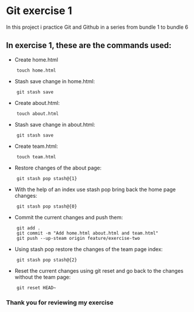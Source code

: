 # Git exercise 1

In this project i practice Git and Github in a series from bundle 1 to bundle 6

## In exercise 1, these are the commands used:

- Create home.html

```
    touch home.html
```

- Stash save change in home.html:

```
    git stash save
```

- Create about.html:

``` 
    touch about.html
```

- Stash save change in about.html:

``` 
    git stash save
```
- Create team.html:

``` 
    touch team.html
```

- Restore changes of the about page:

``` 
    git stash pop stash@{1}
```

- With the help of an index use stash pop bring back the home page changes:

``` 
    git stash pop stash@{0}
```

- Commit the current changes and push them:

``` 
    git add .
    git commit -m "Add home.html about.html and team.html"
    git push --up-steam origin feature/exercise-two
```

- Using stash pop restore the changes of the team page index:

``` 
    git stash pop stash@{2}
```

- Reset the current changes using git reset and go back to the changes without the team page:

``` 
    git reset HEAD~
```


### Thank you for reviewing my exercise 